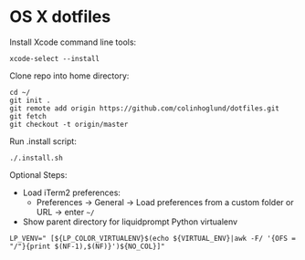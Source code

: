 OS X dotfiles
========

Install Xcode command line tools:
```
xcode-select --install
```

Clone repo into home directory:
```
cd ~/
git init .
git remote add origin https://github.com/colinhoglund/dotfiles.git
git fetch
git checkout -t origin/master
```

Run .install script:
```
./.install.sh
```

Optional Steps:
- Load iTerm2 preferences:
  - Preferences -> General -> Load preferences from a custom folder or URL -> enter `~/`
- Show parent directory for liquidprompt Python virtualenv
```
LP_VENV=" [${LP_COLOR_VIRTUALENV}$(echo ${VIRTUAL_ENV}|awk -F/ '{OFS = "/"}{print $(NF-1),$(NF)}')${NO_COL}]"
```
